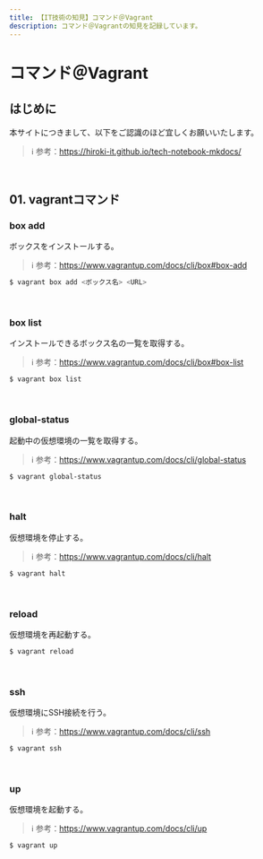 ```yaml
---
title: 【IT技術の知見】コマンド＠Vagrant
description: コマンド＠Vagrantの知見を記録しています。
---
```


# コマンド＠Vagrant

## はじめに

本サイトにつきまして、以下をご認識のほど宜しくお願いいたします。



> ℹ️ 参考：https://hiroki-it.github.io/tech-notebook-mkdocs/

<br>

## 01. vagrantコマンド

### box add

ボックスをインストールする。



> ℹ️ 参考：https://www.vagrantup.com/docs/cli/box#box-add

```bash
$ vagrant box add <ボックス名> <URL>
```

<br>

### box list

インストールできるボックス名の一覧を取得する。



> ℹ️ 参考：https://www.vagrantup.com/docs/cli/box#box-list

```bash
$ vagrant box list
```

<br>

### global-status

起動中の仮想環境の一覧を取得する。



> ℹ️ 参考：https://www.vagrantup.com/docs/cli/global-status

```bash
$ vagrant global-status
```

<br>

### halt

仮想環境を停止する。



> ℹ️ 参考：https://www.vagrantup.com/docs/cli/halt

```bash
$ vagrant halt
```

<br>

### reload

仮想環境を再起動する。



```bash
$ vagrant reload
```

<br>

### ssh

仮想環境にSSH接続を行う。



> ℹ️ 参考：https://www.vagrantup.com/docs/cli/ssh

```bash
$ vagrant ssh
```

<br>

### up

仮想環境を起動する。



> ℹ️ 参考：https://www.vagrantup.com/docs/cli/up

```bash
$ vagrant up
```

<br>
